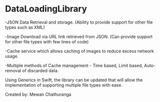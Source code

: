 # DataLoadingLibrary

-JSON Data Retrieval and storage. (Ability to provide support for other file types such as XML)

-Image Download via URL link retrieved from JSON. (Can provide support for other file types with few lines of code)

-Cache service which allows caching of images to reduce excess network usage.

-Multiple methods of Cache management - Time based, Limit based, Auto-removal of discarded data.

Using Generics in Swift, the library can be updated that will allow the implementation of supporting multiple file types with ease.

Created by: Mewan Chathuranga

